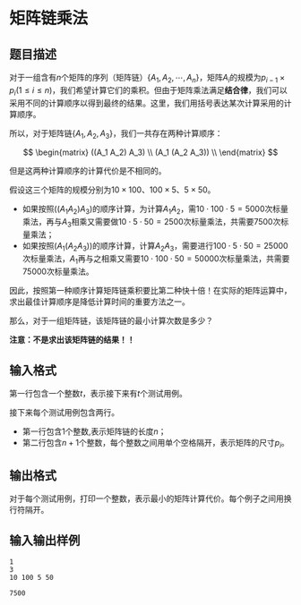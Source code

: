# 矩阵链乘法

## 题目描述

对于一组含有$n$个矩阵的序列（矩阵链）$\{A_1, A_2, \cdots , A_n\}$，矩阵$A_i$的规模为$p_{i-1} \times p_i (1 \leq i \leq n)$，我们希望计算它们的乘积。但由于矩阵乘法满足**结合律**，我们可以采用不同的计算顺序以得到最终的结果。这里，我们用括号表达某次计算采用的计算顺序。

所以，对于矩阵链$\{A_1, A_2, A_3\}$，我们一共存在两种计算顺序：

$$
\begin{matrix}
((A_1 A_2) A_3) \\
(A_1 (A_2 A_3)) \\
\end{matrix}
$$

但是这两种计算顺序的计算代价是不相同的。

假设这三个矩阵的规模分别为$10\times100$、$100\times5$、$5\times50$。

- 如果按照$((A_1 A_2) A_3)$的顺序计算，为计算$A_1 A_2$，需$10 \cdot 100 \cdot 5 = 5000$次标量乘法，再与$A_3$相乘又需要做$10 \cdot 5 \cdot 50 = 2500$次标量乘法，共需要$7500$次标量乘法；
- 如果按照$(A_1 (A_2 A_3))$的顺序计算，计算$A_2A_3$，需要进行$100 \cdot 5 \cdot 50 = 25000$次标量乘法，$A_1$再与之相乘又需要$10 \cdot 100 \cdot 50 = 50000$次标量乘法，共需要$75000$次标量乘法。

因此，按照第一种顺序计算矩阵链乘积要比第二种快十倍！在实际的矩阵运算中，求出最佳计算顺序是降低计算时间的重要方法之一。

那么，对于一组矩阵链，该矩阵链的最小计算次数是多少？

**注意：不是求出该矩阵链的结果！！**

## 输入格式

第一行包含一个整数$t$，表示接下来有$t$个测试用例。

接下来每个测试用例包含两行。

- 第一行包含$1$个整数,表示矩阵链的长度$n$；
- 第二行包含$n+1$个整数，每个整数之间用单个空格隔开，表示矩阵的尺寸$p_i$。

## 输出格式

对于每个测试用例，打印一个整数，表示最小的矩阵计算代价。每个例子之间用换行符隔开。

## 输入输出样例

```input
1
3
10 100 5 50
```

```output
7500
```